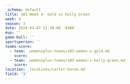 ```yaml
---
_schema: default
title: S03 Week 4- Gold vs Kelly Green
week: 4
season: 3
date: 2024-04-07 12:30:00 -0400
mvp: ''
game-ball: ''
sportsperson: ''
teams-score:
  - team: _womensplus-teams/s03-women-s-gold.md
    score:
  - team: _womensplus-teams/s03-women-s-kelly-green.md
    score:
location: _locations/carter-baron.md
field: '3'
---
```

